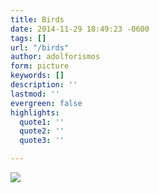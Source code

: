 ```yaml
---
title: Birds
date: 2014-11-29 18:49:23 -0600
tags: []
url: "/birds"
author: adolforismos
form: picture
keywords: []
description: ''
lastmod: ''
evergreen: false
highlights:
  quote1: ''
  quote2: ''
  quote3: ''

---
```

<img src="http://68.media.tumblr.com/d8f6793cfd7348cf584a4ca7e23243c9/tumblr_nftuabrIRt1qz9pjho1_1280.jpg"/><br/>
